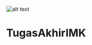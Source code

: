 ![alt text](?https://github.com/iirdwi/TugasAkhirIMK/blob/main/WhatsApp%20Image%202024-12-18%20at%2010.44.07.jpegraw=true)
# TugasAkhirIMK
